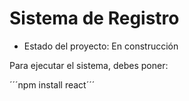 <h1> Sistema de Registro </h1>

* Estado del proyecto: En construcción

Para ejecutar el sistema, debes poner:

´´´npm install react´´´
